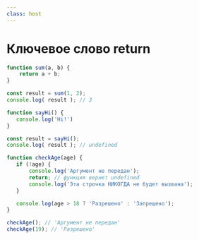 ```yaml
---
class: host
---
```


# Ключевое слово return

```js {all|hide}{at:1}
function sum(a, b) {
    return a + b;
}

const result = sum(1, 2);
console.log( result ); // 3
```

```js {hide|all|hide}{at:1}
function sayHi() {
   console.log('Hi!')
}

const result = sayHi();
console.log( result ); // undefined
```

```js {hide|hide|all|4}{at:1}
function checkAge(age) {
   if (!age) {
       console.log('Аргумент не передан');
       return; // функция вернет undefined
       console.log('Эта строчка НИКОГДА не будет вызвана');
   }

   console.log(age > 18 ? 'Разрешено' : 'Запрещено');
}

checkAge(); // 'Аргумент не передан'
checkAge(19); // 'Разрешено'
```

<style>
.host code {
    font-size: 1.25rem;
}

.host .slidev-vclick-hidden {
    display: none;
}
</style>
